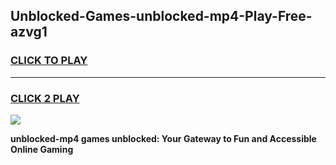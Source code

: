 
## Unblocked-Games-unblocked-mp4-Play-Free-azvg1
<h3>
<a href="https://premium76.site?title=unblocked-mp4&ref=18A1">CLICK TO PLAY</a></h3>
<hr>

<h3>
<a href="https://premium76.site?title=unblocked-mp4&ref=18A1">CLICK 2 PLAY</a>
  
</h3>

<a href="https://premium76.site?title=unblocked-mp4&ref=18A1"><img src="https://clearcache.store/games.png"></a>


**unblocked-mp4 games unblocked: Your Gateway to Fun and Accessible Online Gaming**
